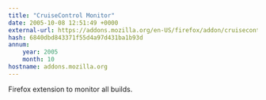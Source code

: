 ```yaml
---
title: "CruiseControl Monitor"
date: 2005-10-08 12:51:49 +0000
external-url: https://addons.mozilla.org/en-US/firefox/addon/cruisecontrol-monitor/?category=Developer%2520Tools&application=firefox&numpg=10&id=896
hash: 6840dbd843371f55d4a97d431ba1b93d
annum:
    year: 2005
    month: 10
hostname: addons.mozilla.org
---
```


Firefox extension to monitor all builds.
